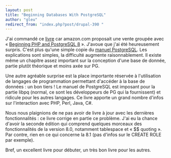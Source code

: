 ```yaml
---
layout: post
title: "Beginning Databases With PostgreSQL"
author: "gleu"
redirect_from: "index.php?post/drupal-390 "
---
```



<p></p>

<!--more-->


J'ai commandé ce <a href="http://www.amazon.com/gp/product/1590594789/">livre</a> car amazon.com proposait une vente groupée avec « <a href="http://www.amazon.com/gp/product/1590595475/">Beginning PHP and PostgreSQL 8</a> ». J'avoue que j'ai été heureusement surpris. C'est plus qu'une simple copie du <a href="http://docs.postgresqlfr.org/pgsql-8.1.3-fr/" target="_blank">manuel PostgreSQL</a>. Les explications sont simples, la difficulté augmente raisonnablement. Il existe même un chapitre assez important sur la conception d'une base de donnée, partie plutôt théorique et moins axée sur PG.

Une autre agréable surprise est la place importante réservée à l'utilisation de langages de programmation permettant d'accéder à la base de données&nbsp;: un bon tiers&nbsp;! Le manuel de PostgreSQL est imposant pour la partie libpq (normal, ce sont les développeurs de PG qui la fournissent) et ridicule pour les autres langages. Ce livre apporte un grand nombre d'infos sur l'interaction avec PHP, Perl, Java, C#.

Nous nous plaignions de ne pas avoir de livre à jour avec les dernières fonctionnalités&nbsp;: ce livre corrige en partie ce problème. J'ai eu la chance d'avoir la seconde édition qui comprend quelques morceaux des fonctionnalités de la version 8.0, notamment tablespace et «&nbsp;$$ quoting&nbsp;». Par contre, rien en ce qui concerne la 8.1 (pas d'infos sur le CREATE ROLE par exemple).

Bref, un excellent livre pour débuter, un très bon livre pour les autres.